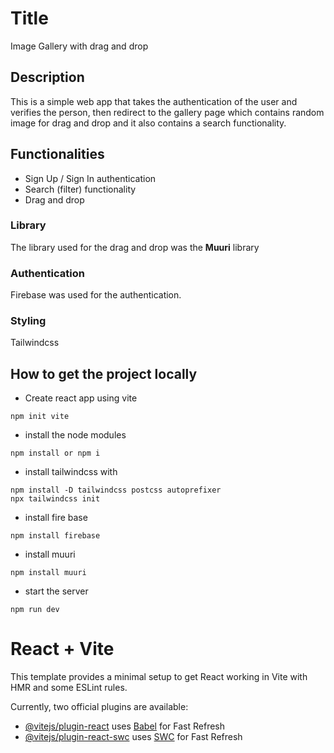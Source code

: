 
# Title

Image Gallery with drag and drop

## Description

This is a simple web app that takes the authentication of the user and verifies the person, then redirect to the gallery page which contains random image for drag and drop and it also contains a search functionality.

## Functionalities

- Sign Up / Sign In authentication
- Search (filter) functionality
- Drag and drop

### Library 

The library used for the drag and drop was the **Muuri** library 

### Authentication 

Firebase was used for the authentication.

### Styling

Tailwindcss

## How to get the project locally

- Create react app using vite
```
npm init vite
```
- install the node modules
```
npm install or npm i
```
- install tailwindcss with
```
npm install -D tailwindcss postcss autoprefixer
npx tailwindcss init
```
- install fire base
```
npm install firebase
```
- install muuri
```
npm install muuri
```
- start the server
```
npm run dev
```



# React + Vite

This template provides a minimal setup to get React working in Vite with HMR and some ESLint rules.

Currently, two official plugins are available:

- [@vitejs/plugin-react](https://github.com/vitejs/vite-plugin-react/blob/main/packages/plugin-react/README.md) uses [Babel](https://babeljs.io/) for Fast Refresh
- [@vitejs/plugin-react-swc](https://github.com/vitejs/vite-plugin-react-swc) uses [SWC](https://swc.rs/) for Fast Refresh
